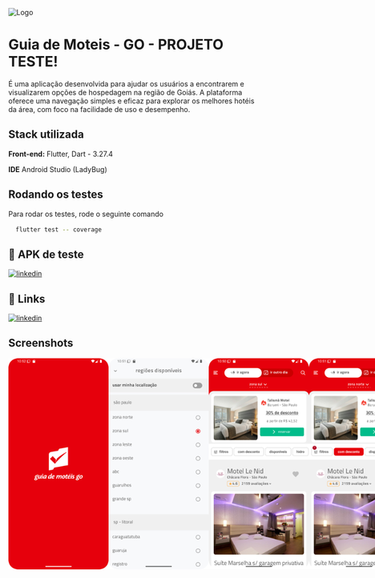 
![Logo](https://play-lh.googleusercontent.com/r4qi347YJGUlOWDRJViHLQrgOB0lqszp8v0-Au2WTBTF7tVpmEbz_N7CEWVyQGqaPP4=w240-h480-rw)


# Guia de Moteis - GO - PROJETO TESTE!

É uma aplicação desenvolvida para ajudar os usuários a encontrarem e visualizarem opções de hospedagem na região de Goiás. A plataforma oferece uma navegação simples e eficaz para explorar os melhores hotéis da área, com foco na facilidade de uso e desempenho.
## Stack utilizada

**Front-end:** Flutter, Dart - 3.27.4

**IDE** Android Studio (LadyBug)


## Rodando os testes

Para rodar os testes, rode o seguinte comando

```bash
  flutter test -- coverage
```


## 🔗 APK de teste

[![linkedin](https://img.shields.io/badge/android-.apk-34d399?style=for-the-badge&logo=linkedin&logoColor=white)](https://drive.google.com/file/d/1TCtBWiraFzyIJHI2DhxQ3Wpit48cRxpb/view?usp=sharing)


## 🔗 Links

[![linkedin](https://img.shields.io/badge/linkedin-0A66C2?style=for-the-badge&logo=linkedin&logoColor=white)](https://www.linkedin.com/in/vagnerwillian/)


## Screenshots

<div style="display: flex; justify-content: space-around;">
<img src="https://github.com/VagnerWillian/guia_hoteis_go/raw/main/screenshot_0.png?raw=true" width="200">
<img src="https://github.com/VagnerWillian/guia_hoteis_go/raw/main/screenshot_1.png?raw=true" width="200">
<img src="https://github.com/VagnerWillian/guia_hoteis_go/raw/main/screenshot_2.png?raw=true" width="200">
<img src="https://github.com/VagnerWillian/guia_hoteis_go/raw/main/screenshot_3.png?raw=true" width="200">
<img src="https://github.com/VagnerWillian/guia_hoteis_go/raw/main/screenshot_4.png?raw=true" width="200">
<img src="https://github.com/VagnerWillian/guia_hoteis_go/raw/main/screenshot_5.png?raw=true" width="200">
</div>

